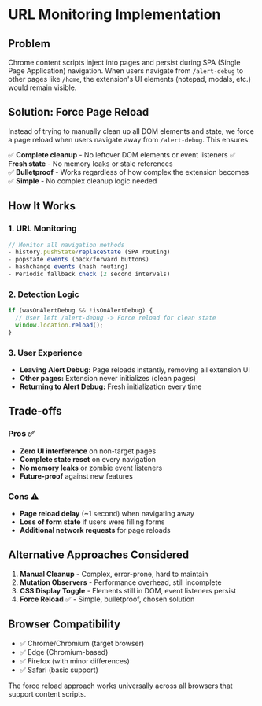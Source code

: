 # URL Monitoring Implementation

## Problem
Chrome content scripts inject into pages and persist during SPA (Single Page Application) navigation. When users navigate from `/alert-debug` to other pages like `/home`, the extension's UI elements (notepad, modals, etc.) would remain visible.

## Solution: Force Page Reload

Instead of trying to manually clean up all DOM elements and state, we force a page reload when users navigate away from `/alert-debug`. This ensures:

✅ **Complete cleanup** - No leftover DOM elements or event listeners
✅ **Fresh state** - No memory leaks or stale references  
✅ **Bulletproof** - Works regardless of how complex the extension becomes
✅ **Simple** - No complex cleanup logic needed

## How It Works

### 1. URL Monitoring
```javascript
// Monitor all navigation methods
- history.pushState/replaceState (SPA routing)
- popstate events (back/forward buttons)
- hashchange events (hash routing)
- Periodic fallback check (2 second intervals)
```

### 2. Detection Logic
```javascript
if (wasOnAlertDebug && !isOnAlertDebug) {
  // User left /alert-debug -> Force reload for clean state
  window.location.reload();
}
```

### 3. User Experience
- **Leaving Alert Debug:** Page reloads instantly, removing all extension UI
- **Other pages:** Extension never initializes (clean pages)
- **Returning to Alert Debug:** Fresh initialization every time

## Trade-offs

### Pros ✅
- **Zero UI interference** on non-target pages
- **Complete state reset** on every navigation
- **No memory leaks** or zombie event listeners
- **Future-proof** against new features

### Cons ⚠️
- **Page reload delay** (~1 second) when navigating away
- **Loss of form state** if users were filling forms
- **Additional network requests** for page reloads

## Alternative Approaches Considered

1. **Manual Cleanup** - Complex, error-prone, hard to maintain
2. **Mutation Observers** - Performance overhead, still incomplete
3. **CSS Display Toggle** - Elements still in DOM, event listeners persist
4. **Force Reload** ✅ - Simple, bulletproof, chosen solution

## Browser Compatibility
- ✅ Chrome/Chromium (target browser)
- ✅ Edge (Chromium-based)
- ✅ Firefox (with minor differences)
- ✅ Safari (basic support)

The force reload approach works universally across all browsers that support content scripts.
